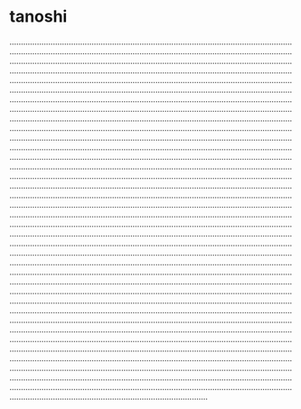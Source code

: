 # tanoshi

...................................................................................................................................................................................................................................................................................................................................................................................................................................................................................................................................................................................................................................................................................................................................................................................................................................................................................................................................................................................................................................................................................................................................................................................................................................................................................................................................................................................................................................................................................................................................................................................................................................................................................................................................................................................................................................................................................................................................................................................................................................................................................................................................................................................................................................................................................................................................................................................................................................................................................................................................................................................................................................................................................................................................................................................................................................................................................................................................................................................................................................................................................................................................................................................................................................................................................................................................................................................................................................................................................................................................................................................................................................................................................................................................................................................................................................................................................................................................................................................................................................................................................................................................................................................................................................................................................................................................................................................................................................................................................................................................................................................................................................................................................................................................................................................................................................................................